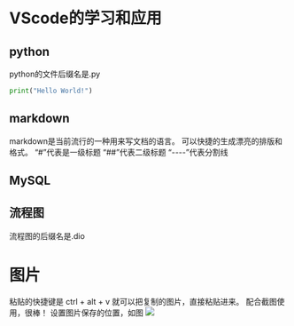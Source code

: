 # VScode的学习和应用
## python
python的文件后缀名是.py
```py
print("Hello World!")
```
## markdown
markdown是当前流行的一种用来写文档的语言。
可以快捷的生成漂亮的排版和格式。
“#”代表是一级标题
“##”代表二级标题
“----”代表分割线
## MySQL
## 流程图
流程图的后缀名是.dio
# 图片
粘贴的快捷键是
ctrl + alt + v
就可以把复制的图片，直接粘贴进来。
配合截图使用，很棒！
设置图片保存的位置，如图
![](图片/2020-05-31-11-11-05.png)